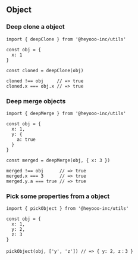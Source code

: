 ## Object

### Deep clone a object

```
import { deepClone } from '@heyooo-inc/utils'

const obj = {
  x: 1
}

const cloned = deepClone(obj)

cloned !== obj     // => true
cloned.x === obj.x // => true
```

### Deep merge objects

```
import { deepMerge } from '@heyooo-inc/utils'

const obj = {
  x: 1,
  y: {
    a: true
  }
}

const merged = deepMerge(obj, { x: 3 })

merged !== obj      // => true
merged.x === 3      // => true
merged.y.a === true // => true
```

### Pick some properties from a object

```
import { pickObject } from '@heyooo-inc/utils'

const obj = {
  x: 1,
  y: 2,
  z: 3
}

pickObject(obj, ['y', 'z']) // => { y: 2, z：3 }
```
